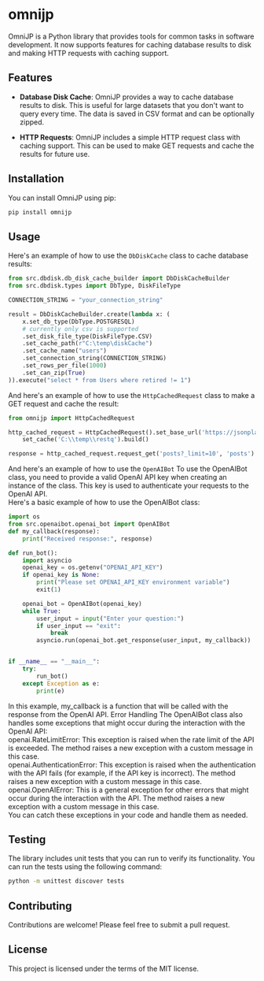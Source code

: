 # omnijp
 OmniJP is a Python library that provides tools for common tasks in software development. 
It now supports features for caching database results to disk and making HTTP requests with caching support.

## Features

- **Database Disk Cache**: OmniJP provides a way to cache database results to disk. This is useful for large datasets that you don't want to query every time. The data is saved in CSV format and can be optionally zipped.

- **HTTP Requests**: OmniJP includes a simple HTTP request class with caching support. This can be used to make GET requests and cache the results for future use.

## Installation

You can install OmniJP using pip:

```bash
pip install omnijp
```

## Usage

Here's an example of how to use the `DbDiskCache` class to cache database results:

```python
from src.dbdisk.db_disk_cache_builder import DbDiskCacheBuilder
from src.dbdisk.types import DbType, DiskFileType

CONNECTION_STRING = "your_connection_string"

result = DbDiskCacheBuilder.create(lambda x: (
    x.set_db_type(DbType.POSTGRESQL)
    # currently only csv is supported
    .set_disk_file_type(DiskFileType.CSV)
    .set_cache_path(r"C:\temp\diskCache")
    .set_cache_name("users")
    .set_connection_string(CONNECTION_STRING)
    .set_rows_per_file(1000)
    .set_can_zip(True)
)).execute("select * from Users where retired != 1")
```

And here's an example of how to use the `HttpCachedRequest` class to make a GET request and cache the result:

```python
from omnijp import HttpCachedRequest

http_cached_request = HttpCachedRequest().set_base_url('https://jsonplaceholder.typicode.com').\
    set_cache('C:\\temp\\restq').build()

response = http_cached_request.request_get('posts?_limit=10', 'posts')
```

And here's an example of how to use the `OpenAIBot` 
To use the OpenAIBot class, you need to provide a valid OpenAI API key when creating an instance of the class. This key is used to authenticate your requests to the OpenAI API.  
Here's a basic example of how to use the OpenAIBot class:
```python
import os
from src.openaibot.openai_bot import OpenAIBot
def my_callback(response):
    print("Received response:", response)

def run_bot():
    import asyncio
    openai_key = os.getenv("OPENAI_API_KEY")
    if openai_key is None:
        print("Please set OPENAI_API_KEY environment variable")
        exit(1)

    openai_bot = OpenAIBot(openai_key)
    while True:
        user_input = input("Enter your question:")
        if user_input == "exit":
            break
        asyncio.run(openai_bot.get_response(user_input, my_callback))


if __name__ == "__main__":
    try:
        run_bot()
    except Exception as e:
        print(e)
```
In this example, my_callback is a function that will be called with the response from the OpenAI API.
Error Handling
The OpenAIBot class also handles some exceptions that might occur during the interaction with the OpenAI API:  
openai.RateLimitError: This exception is raised when the rate limit of the API is exceeded. The method raises a new exception with a custom message in this case.  
openai.AuthenticationError: This exception is raised when the authentication with the API fails (for example, if the API key is incorrect). The method raises a new exception with a custom message in this case.  
openai.OpenAIError: This is a general exception for other errors that might occur during the interaction with the API. The method raises a new exception with a custom message in this case.  
You can catch these exceptions in your code and handle them as needed.

## Testing

The library includes unit tests that you can run to verify its functionality. You can run the tests using the following command:

```bash
python -m unittest discover tests
```

## Contributing

Contributions are welcome! Please feel free to submit a pull request.

## License

This project is licensed under the terms of the MIT license.